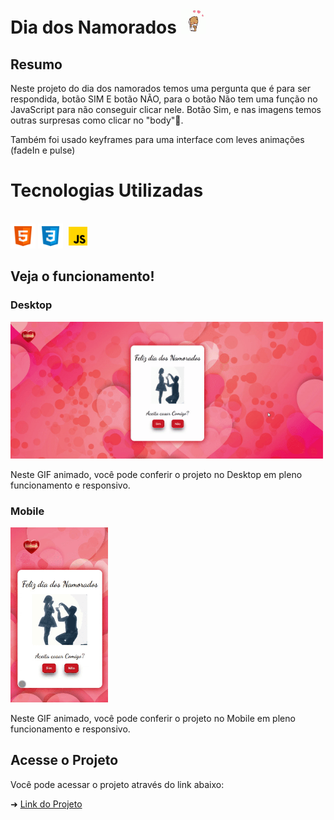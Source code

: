 # Dia dos Namorados <img src="./img/feliz.gif" height="40" width="40">

## Resumo

Neste projeto do dia dos namorados temos uma pergunta que é para ser respondida, botão SIM E botão NÃO, para o botão Não tem uma função no JavaScript para não conseguir clicar nele. Botão Sim, e nas  imagens temos outras surpresas como clicar no "body"🎵.

Também foi usado keyframes para uma interface com leves animações (fadeIn e pulse)

# Tecnologias Utilizadas

<div style="display: inline_block"><br>
  <img height="40" width="40" alt="html5" src="./private/html5.png"/>
	<img height="40" width="40" alt="css3" src="./private/css3.png"/>
  <img height="40" width="40" alt="javascript" src="./private/javascript.png"/>
</div>

## Veja o funcionamento!
### Desktop

<img src="./private/namorado-desktop.gif" alt="Gif mostrando o funcionamento do projeto" width="500">

Neste GIF animado, você pode conferir o projeto no Desktop em pleno funcionamento e responsivo.

### Mobile

<img src="./private/namorado-mobile.gif" alt="Gif mostrando o funcionamento do projeto" height="280">

Neste GIF animado, você pode conferir o projeto no Mobile em pleno funcionamento e responsivo.

## Acesse o Projeto

Você pode acessar o projeto através do link abaixo:

➜ [Link do Projeto](https://ezequiel-lee.github.io/dia-dos-namorados/)

